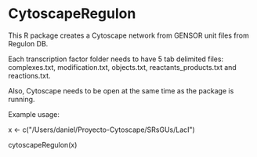 # CytoscapeRegulon

This R package creates a Cytoscape network from GENSOR unit files from Regulon DB. 

Each transcription factor folder needs to have 5 tab delimited files:
complexes.txt, modification.txt, objects.txt, reactants_products.txt and reactions.txt. 

Also, Cytoscape needs to be open at the same time as the package is running.

Example usage:

x <- c("/Users/daniel/Proyecto-Cytoscape/SRsGUs/LacI")

cytoscapeRegulon(x)

